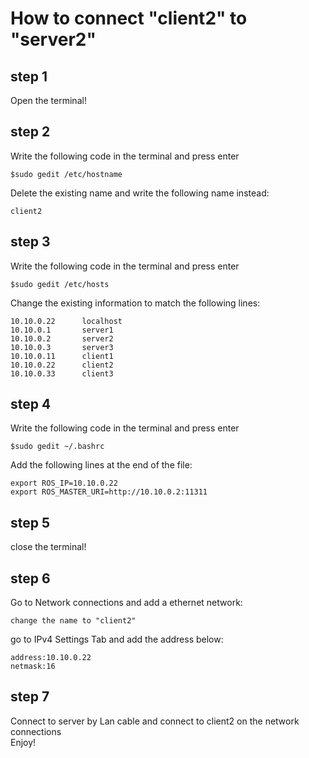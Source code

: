 # How to connect "client2" to "server2"  

## step 1
Open the terminal!

## step 2
Write the following code in the terminal and press enter  

    $sudo gedit /etc/hostname

Delete the existing name and write the following name instead:

    client2
## step 3
Write the following code in the terminal and press enter  

    $sudo gedit /etc/hosts

Change the existing information to match the following lines:  

    10.10.0.22      localhost  
    10.10.0.1       server1  
    10.10.0.2       server2  
    10.10.0.3       server3  
    10.10.0.11      client1  
    10.10.0.22      client2  
    10.10.0.33      client3  

## step 4
Write the following code in the terminal and press enter

    $sudo gedit ~/.bashrc

Add the following lines at the end of the file:

    export ROS_IP=10.10.0.22  
    export ROS_MASTER_URI=http://10.10.0.2:11311

## step 5
close the terminal!  
## step 6
Go to Network connections and add a ethernet network:  

    change the name to "client2"  
go to IPv4 Settings Tab and add the address below:  

    address:10.10.0.22
    netmask:16  
## step 7
Connect to server by Lan cable and connect to client2 on the network connections  
Enjoy!  






